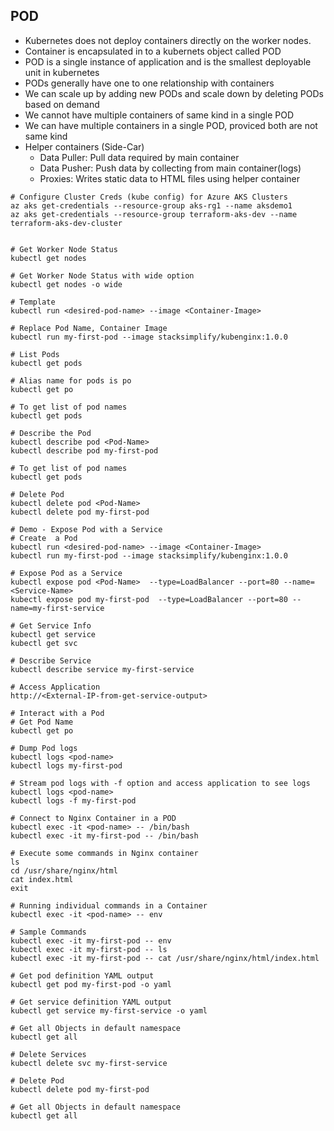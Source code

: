 ## POD
- Kubernetes does not deploy containers directly on the worker nodes.
- Container is encapsulated in to a kubernets object called POD
- POD is a single instance of application and is the smallest deployable unit in kubernetes
- PODs generally have one to one relationship with containers
- We can scale up by adding new PODs and scale down by deleting PODs based on demand
- We cannot have multiple containers of same kind in a single POD
- We can have multiple containers in a single POD, proviced both are not same kind
- Helper containers (Side-Car)
  - Data Puller: Pull data required by main container
  - Data Pusher: Push data by collecting from main container(logs)
  - Proxies: Writes static data to HTML files using helper container
    
```
# Configure Cluster Creds (kube config) for Azure AKS Clusters
az aks get-credentials --resource-group aks-rg1 --name aksdemo1
az aks get-credentials --resource-group terraform-aks-dev --name terraform-aks-dev-cluster


# Get Worker Node Status
kubectl get nodes

# Get Worker Node Status with wide option
kubectl get nodes -o wide

# Template
kubectl run <desired-pod-name> --image <Container-Image> 

# Replace Pod Name, Container Image
kubectl run my-first-pod --image stacksimplify/kubenginx:1.0.0

# List Pods
kubectl get pods

# Alias name for pods is po
kubectl get po

# To get list of pod names
kubectl get pods

# Describe the Pod
kubectl describe pod <Pod-Name>
kubectl describe pod my-first-pod 

# To get list of pod names
kubectl get pods

# Delete Pod
kubectl delete pod <Pod-Name>
kubectl delete pod my-first-pod

# Demo - Expose Pod with a Service
# Create  a Pod
kubectl run <desired-pod-name> --image <Container-Image> 
kubectl run my-first-pod --image stacksimplify/kubenginx:1.0.0 

# Expose Pod as a Service
kubectl expose pod <Pod-Name>  --type=LoadBalancer --port=80 --name=<Service-Name>
kubectl expose pod my-first-pod  --type=LoadBalancer --port=80 --name=my-first-service

# Get Service Info
kubectl get service
kubectl get svc

# Describe Service
kubectl describe service my-first-service

# Access Application
http://<External-IP-from-get-service-output>

# Interact with a Pod
# Get Pod Name
kubectl get po

# Dump Pod logs
kubectl logs <pod-name>
kubectl logs my-first-pod

# Stream pod logs with -f option and access application to see logs
kubectl logs <pod-name>
kubectl logs -f my-first-pod

# Connect to Nginx Container in a POD
kubectl exec -it <pod-name> -- /bin/bash
kubectl exec -it my-first-pod -- /bin/bash

# Execute some commands in Nginx container
ls
cd /usr/share/nginx/html
cat index.html
exit

# Running individual commands in a Container
kubectl exec -it <pod-name> -- env

# Sample Commands
kubectl exec -it my-first-pod -- env
kubectl exec -it my-first-pod -- ls
kubectl exec -it my-first-pod -- cat /usr/share/nginx/html/index.html

# Get pod definition YAML output
kubectl get pod my-first-pod -o yaml   

# Get service definition YAML output
kubectl get service my-first-service -o yaml   

# Get all Objects in default namespace
kubectl get all

# Delete Services
kubectl delete svc my-first-service

# Delete Pod
kubectl delete pod my-first-pod

# Get all Objects in default namespace
kubectl get all

```
